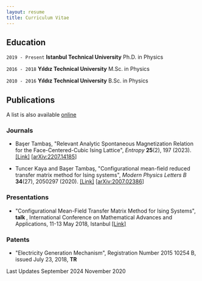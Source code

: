 ```yaml
---
layout: resume
title: Curriculum Vitae
---
```


## Education

`2019 - Present`
__Istanbul Technical University__
Ph.D. in Physics

`2016 - 2018`
__Yıldız Technical University__
M.Sc. in Physics

`2010 - 2016`
__Yıldız Technical University__
B.Sc. in Physics

## Publications
A list is also available [online](https://scholar.google.com/citations?user=vRWXjRYAAAAJ&hl=en)
### Journals 
- Başer Tambaş, "Relevant Analytic Spontaneous Magnetization Relation for the Face-Centered-Cubic Ising Lattice", <i>Entropy</i> <b>25</b>(2), 197 (2023). <a href="https://doi.org/10.3390/e25020197">[Link]</a> [[arXiv:2207.14185](https://arxiv.org/abs/2207.14185)]

- Tuncer Kaya and Başer Tambaş, "Configurational mean-field reduced transfer matrix method for Ising systems", <i>Modern Physics Letters B</i> <b>34</b>(27), 2050297 (2020). <a href="https://doi.org/10.1142/S0217984920502978">[Link]</a> [[arXiv:2007.02386](https://arxiv.org/abs/2007.02386)]
<!-- comment -->

### Presentations

- "Configurational Mean-Field Transfer Matrix Method for Ising Systems",<b> talk </b>, International Conference on Mathematical Advances and Applications, 11-13 May 2018, Istanbul <a href="http://icomaa2018.com/wp-content/uploads/2018/07/ICOMAA-2018-ABSTRACT-BOOK-Revised.pdf">[Link]</a>
<!-- comment -->

### Patents

- "Electricity Generation Mechanism", Registration Number 2015 10254 B, issued July 23, 2018, <b> TR </b>
<!-- comment -->

<!-- ### Footer -->
Last Updates
September 2024
November 2020 


